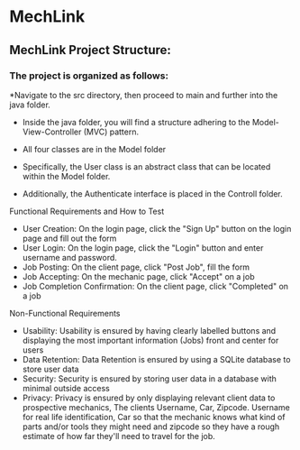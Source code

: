 # MechLink
##  MechLink Project Structure:

### The project is organized as follows:

*Navigate to the src directory, then proceed to main and further into the java folder.

* Inside the java folder, you will find a structure adhering to the Model-View-Controller (MVC) pattern.
* All four classes are in the Model folder
* Specifically, the User class is an abstract class that can be located within the Model folder.

* Additionally, the Authenticate interface is placed in the Controll folder.

Functional Requirements and How to Test
* User Creation: On the login page, click the "Sign Up" button on the login page and fill out the form
* User Login: On the login page, click the "Login" button and enter username and password.
* Job Posting: On the client page, click "Post Job", fill the form
* Job Accepting: On the mechanic page, click "Accept" on a job
* Job Completion Confirmation: On the client page, click "Completed" on a job

Non-Functional Requirements
* Usability: Usability is ensured by having clearly labelled buttons and displaying the most important
  information (Jobs) front and center for users
* Data Retention: Data Retention is ensured by using a SQLite database to store user data
* Security: Security is ensured by storing user data in a database with minimal outside access
* Privacy: Privacy is ensured by only displaying relevant client data to prospective mechanics,
  The clients Username, Car, Zipcode. Username for real life identification, Car so that the mechanic knows what
  kind of parts and/or tools they might need and zipcode so they have a rough estimate of how far they'll need to travel
  for the job. 
